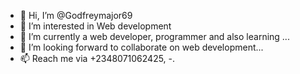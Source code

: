 - 👋 Hi, I’m @Godfreymajor69
- 👀 I’m interested in Web development
- 🌱 I’m currently a web developer, programmer and also learning ...
- 💞️ I’m looking forward to collaborate on web development...
- 📫  Reach me via +2348071062425, 
-. 

<!---
Godfreymajor69/Godfreymajor69 is a ✨ special ✨ repository because its `README.md` (this file) appears on your GitHub profile.
You can click the Preview link to take a look at your changes.
--->
